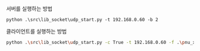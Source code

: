 
서버를 실행하는 방법
```
python .\src\lib_socket\udp_start.py -t 192.168.0.60 -b 2
```

클라이언트를 실행하는 방법
```bash
python .\src\lib_socket\udp_start.py -c True -t 192.168.0.60 -f .\pnu_x1_slow.jpg -b 2
```